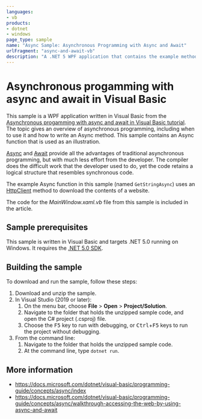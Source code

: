 ```yaml
---
languages:
- vb
products:
- dotnet
- windows
page_type: sample
name: "Async Sample: Asynchronous Programming with Async and Await"
urlFragment: "async-and-await-vb"
description: "A .NET 5 WPF application that contains the example method from Asynchronous progamming with async and await in Visual Basic tutorial."
---
```

# Asynchronous progamming with async and await in Visual Basic

This sample is a WPF application written in Visual Basic from the [Asynchronous progamming with async and await in Visual Basic tutorial](https://docs.microsoft.com/dotnet/visual-basic/programming-guide/concepts/async/walkthrough-accessing-the-web-by-using-async-and-await). The topic gives an overview of asynchronous programming, including when to use it and how to write an Async method. This sample contains an Async function that is used as an illustration.

[Async](https://docs.microsoft.com/dotnet/visual-basic/language-reference/modifiers/async) and [Await](https://docs.microsoft.com/dotnet/visual-basic/language-reference/operators/await-operator) provide all the advantages of traditional asynchronous programming, but with much less effort from the developer. The compiler does the difficult work that the developer used to do, yet the code retains a logical structure that resembles synchronous code.

The example Async function in this sample (named `GetStringAsync`) uses an [HttpClient](https://docs.microsoft.com/dotnet/api/system.net.http.httpclient) method to download the contents of a website.

The code for the *MainWindow.xaml.vb* file from this sample is included in the article.

## Sample prerequisites

This sample is written in Visual Basic and targets .NET 5.0 running on Windows. It requires the [.NET 5.0 SDK](https://dotnet.microsoft.com/download/dotnet/5.0).

## Building the sample

To download and run the sample, follow these steps:

1. Download and unzip the sample.
2. In Visual Studio (2019 or later):
    1. On the menu bar, choose **File** > **Open** > **Project/Solution**.
    2. Navigate to the folder that holds the unzipped sample code, and open the C# project (.csproj) file.
    3. Choose the <kbd>F5</kbd> key to run with debugging, or <kbd>Ctrl</kbd>+<kbd>F5</kbd> keys to run the project without debugging.
3. From the command line:
   1. Navigate to the folder that holds the unzipped sample code.
   2. At the command line, type `dotnet run`.

## More information

- <https://docs.microsoft.com/dotnet/visual-basic/programming-guide/concepts/async/index>
- <https://docs.microsoft.com/dotnet/visual-basic/programming-guide/concepts/async/walkthrough-accessing-the-web-by-using-async-and-await>
